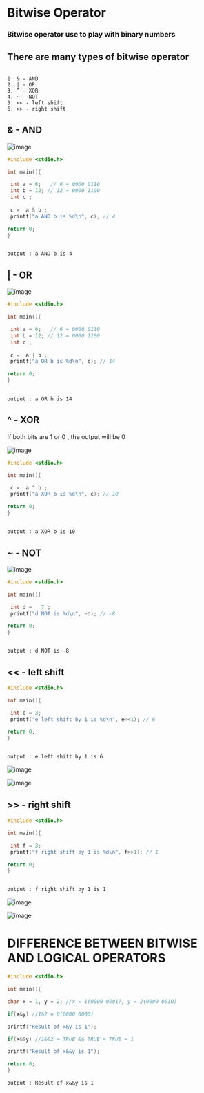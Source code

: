 # Bitwise Operator

### Bitwise operator use to play with binary numbers

## There are many types of bitwise operator

```

1. & - AND
2. | - OR
3. ^ - XOR
4. ~ - NOT
5. << - left shift
6. >> - right shift

```

## & - AND

![image](https://github.com/asem-hamid/learn-c/assets/155321064/a5e8550a-ddb3-4794-86b3-90622a830291)

```c
#include <stdio.h>

int main(){

 int a = 6;   // 6 = 0000 0110
 int b = 12; // 12 = 0000 1100
 int c ;
 
 c =  a & b ;
 printf("a AND b is %d\n", c); // 4

return 0;
}
```

```

output : a AND b is 4

```

## |  - OR

![image](https://github.com/asem-hamid/learn-c/assets/155321064/330bb0e8-ded2-49c3-8b44-969289c52c2e)

```c
#include <stdio.h>

int main(){

 int a = 6;   // 6 = 0000 0110
 int b = 12; // 12 = 0000 1100
 int c ;
 
 c =  a | b ;
 printf("a OR b is %d\n", c); // 14

return 0;
}
```

```

output : a OR b is 14

```

## ^ - XOR

If both bits are 1 or 0 , the output will be 0

![image](https://github.com/asem-hamid/learn-c/assets/155321064/d0f6a857-379f-4c39-a561-a6192db4359e)



```c
#include <stdio.h>

int main(){

 c =  a ^ b ;
 printf("a XOR b is %d\n", c); // 10

return 0;
}
```

```

output : a XOR b is 10

```

## ~  - NOT

![image](https://github.com/asem-hamid/learn-c/assets/155321064/11768e83-ee26-459b-b17e-26407dcce2b1)

```c
#include <stdio.h>

int main(){

 int d =   7 ;
 printf("d NOT is %d\n", ~d); // -8

return 0;
}
```

```

output : d NOT is -8

```

## << - left shift

```c
#include <stdio.h>

int main(){

 int e = 3;
 printf("e left shift by 1 is %d\n", e<<1); // 6

return 0;
}
```

```

output : e left shift by 1 is 6

```

![image](https://github.com/asem-hamid/learn-c/assets/155321064/7b6ac3aa-6d39-45ab-9611-d22c1130a3e1)

![image](https://github.com/asem-hamid/learn-c/assets/155321064/77250653-fc27-46c9-a4f1-9ab82160640d)

## >> - right shift

```c
#include <stdio.h>

int main(){

 int f = 3;
 printf("f right shift by 1 is %d\n", f>>1); // 1

return 0;
}
```

```

output : f right shift by 1 is 1

```

![image](https://github.com/asem-hamid/learn-c/assets/155321064/dc828da5-caa7-4c5c-93c8-7cdb8b43122e)

![image](https://github.com/asem-hamid/learn-c/assets/155321064/40c905e9-3936-4449-bfe6-99325d499c2d)

# DIFFERENCE BETWEEN BITWISE AND LOGICAL OPERATORS

```c
#include <stdio.h>

int main(){

char x = 1, y = 2; //x = 1(0000 0001), y = 2(0000 0010)

if(x&y) //1&2 = 0(0000 0000)

printf("Result of x&y is 1");

if(x&&y) //1&&2 = TRUE && TRUE = TRUE = 1

printf("Result of x&&y is 1");

return 0;
}
```

```
output : Result of x&&y is 1  

```
